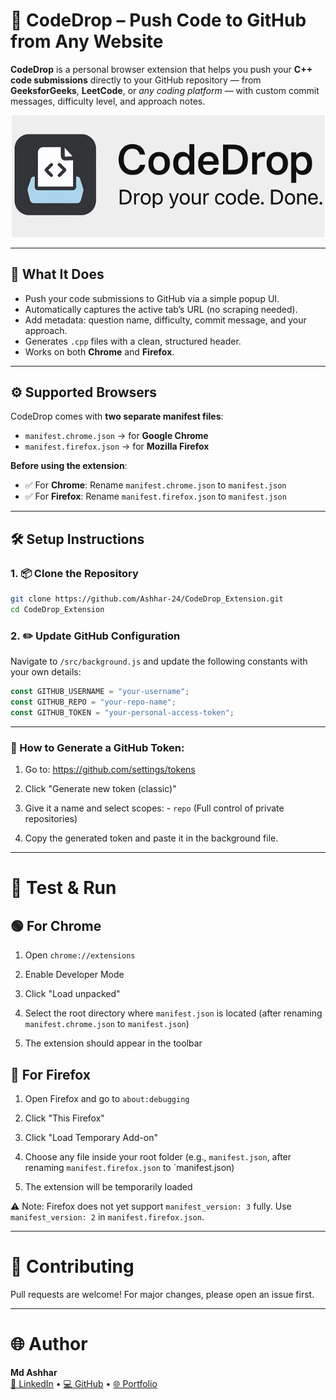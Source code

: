 # 🚀 CodeDrop – Push Code to GitHub from Any Website

**CodeDrop** is a personal browser extension that helps you push your **C++ code submissions** directly to your GitHub repository — from **GeeksforGeeks**, **LeetCode**, or *any coding platform* — with custom commit messages, difficulty level, and approach notes.

<p align="center">
  <img src="assets/logos.png" alt="Extension Icon" width="500"/>
</p>

---

## 🧠 What It Does

- Push your code submissions to GitHub via a simple popup UI.
- Automatically captures the active tab’s URL (no scraping needed).
- Add metadata: question name, difficulty, commit message, and your approach.
- Generates `.cpp` files with a clean, structured header.
- Works on both **Chrome** and **Firefox**.

---

## ⚙️ Supported Browsers

CodeDrop comes with **two separate manifest files**:

- `manifest.chrome.json` → for **Google Chrome**
- `manifest.firefox.json` → for **Mozilla Firefox**

**Before using the extension**:

- ✅ For **Chrome**: Rename `manifest.chrome.json` to `manifest.json`
- ✅ For **Firefox**: Rename `manifest.firefox.json` to `manifest.json`

---

## 🛠️ Setup Instructions

### 1. 📦 Clone the Repository

```bash
git clone https://github.com/Ashhar-24/CodeDrop_Extension.git
cd CodeDrop_Extension
```

### 2. ✏️ Update GitHub Configuration

Navigate to `/src/background.js` and update the following constants with your own details:

```js
const GITHUB_USERNAME = "your-username";
const GITHUB_REPO = "your-repo-name";
const GITHUB_TOKEN = "your-personal-access-token";

```

---


### 🧾 How to Generate a GitHub Token:

1. Go to: https://github.com/settings/tokens

2. Click "Generate new token (classic)"

3. Give it a name and select scopes:
        -  `repo` (Full control of private repositories)

4. Copy the generated token and paste it in the background file.

---- 


# 🧪 Test & Run

## 🟢 For Chrome

1. Open `chrome://extensions`

2. Enable Developer Mode

3. Click "Load unpacked"

4.  Select the root directory where `manifest.json` is located (after renaming `manifest.chrome.json` to `manifest.json`)

5. The extension should appear in the toolbar

## 🔵 For Firefox

1. Open Firefox and go to `about:debugging`

2. Click "This Firefox"

3. Click "Load Temporary Add-on"

4. Choose any file inside your root folder (e.g., `manifest.json`, after renaming `manifest.firefox.json` to `manifest.json)

5. The extension will be temporarily loaded

⚠️ Note: Firefox does not yet support `manifest_version: 3` fully. Use `manifest_version: 2` in `manifest.firefox.json`.

---

# 🤝 Contributing

Pull requests are welcome! For major changes, please open an issue first.

---

# 🌐 Author

**Md Ashhar**  
[🔗 LinkedIn](https://www.linkedin.com/in/md-ashhar/) • [💻 GitHub](https://github.com/Ashhar-24) • [🌐 Portfolio](https://parichay-2-0.vercel.app)
